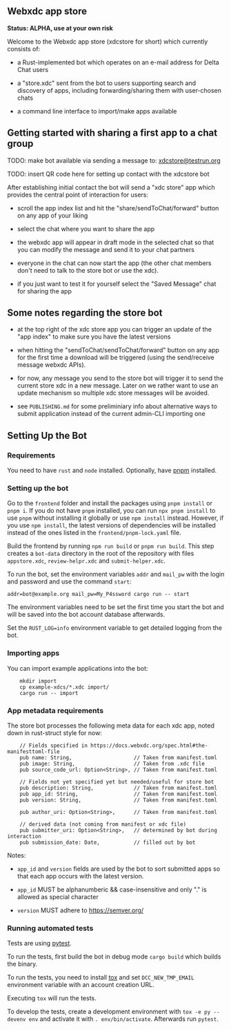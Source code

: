 ## Webxdc app store 

**Status: ALPHA, use at your own risk**

Welcome to the Webxdc app store (xdcstore for short) which currently consists of: 

- a Rust-implemented bot which operates on an e-mail address for Delta Chat users 

- a "store.xdc" sent from the bot to users supporting search and
  discovery of apps, including forwarding/sharing them with user-chosen chats 

- a command line interface to import/make apps available 


## Getting started with sharing a first app to a chat group 

TODO: make bot available via sending a message to: xdcstore@testrun.org 

TODO: insert QR code here for setting up contact with the xdcstore bot

After establishing initial contact the bot will send a "xdc store" app which provides
the central point of interaction for users: 

- scroll the app index list and hit the "share/sendToChat/forward" button on any app 
  of your liking

- select the chat where you want to share the app 

- the webxdc app will appear in draft mode in the selected chat so that
  you can modify the message and send it to your chat partners 

- everyone in the chat can now start the app (the other chat members don't
  need to talk to the store bot or use the xdc). 

- if you just want to test it for yourself select the "Saved Message"
  chat for sharing the app 

## Some notes regarding the store bot 

- at the top right of the xdc store app you can trigger an update of the "app index" 
  to make sure you have the latest versions 

- when hitting the "sendToChat/sendToChat/forward" button on any app for
  the first time a download will be triggered (using the send/receive message webxdc APIs). 

- for now, any message you send to the store bot will trigger it to send 
  the current store xdc in a new message. Later on we rather want to use 
  an update mechanism so multiple xdc store messages will be avoided. 

- see `PUBLISHING.md` for some preliminiary info about alternative ways
  to submit application instead of the current admin-CLI importing one 

## Setting Up the Bot

### Requirements

You need to have `rust` and `node` installed.
Optionally, have [pnpm](https://pnpm.io/) installed.

### Setting up the bot 

Go to the `frontend` folder and install the packages using `pnpm install` or `pnpm i`.
If you do not have `pnpm` installed, you can run `npx pnpm install` to use `pnpm` 
without installing it globally or use `npm install` instead.
However, if you use `npm install`, the latest versions of dependencies will be installed
instead of the ones listed in the `frontend/pnpm-lock.yaml` file.

Build the frontend by running `npm run build` or `pnpm run build`.
This step creates a `bot-data` directory in the root of the repository
with files `appstore.xdc`, `review-helpr.xdc` and `submit-helper.xdc`.

To run the bot, set the environment variables
`addr` and `mail_pw` with the login and password
and use the command `start`:
```
addr=bot@example.org mail_pw=My_P4ssword cargo run -- start
```
The environment variables need to be set the first time you start the bot
and will be saved into the bot account database afterwards.

Set the `RUST_LOG=info` environment variable to get detailed logging from the bot.

### Importing apps

You can import example applications into the bot:

```
    mkdir import
    cp example-xdcs/*.xdc import/
    cargo run -- import
```

### App metadata requirements 

The store bot processes the following meta data for each xdc app,
noted down in rust-struct style for now: 

```
    // Fields specified in https://docs.webxdc.org/spec.html#the-manifesttoml-file
    pub name: String,                    // Taken from manifest.toml
    pub image: String,                   // Taken from .xdc file
    pub source_code_url: Option<String>, // Taken from manifest.toml

    // Fields not yet specified yet but needed/useful for store bot 
    pub description: String,             // Taken from manifest.toml
    pub app_id: String,                  // Taken from manifest.toml 
    pub version: String,                 // Taken from manifest.toml 

    pub author_uri: Option<String>,      // Taken from manifest.toml

    // derived data (not coming from manifest or xdc file) 
    pub submitter_uri: Option<String>,   // determined by bot during interaction 
    pub submission_date: Date,           // filled out by bot 
```

Notes: 

- `app_id` and `version` fields are used by the bot to sort submitted apps so that 
  each app occurs with the latest version. 

- `app_id` MUST be alphanumberic && case-insensitive and only "." is
  allowed as special character 

- `version` MUST adhere to https://semver.org/ 


### Running automated tests 

Tests are using [pytest](https://pytest.org/).

To run the tests, first build the bot in debug mode `cargo build` which builds the binary.

To run the tests, you need to install [tox](https://tox.wiki/)
and set `DCC_NEW_TMP_EMAIL` environment variable with an account creation URL.

Executing `tox` will run the tests.

To develop the tests, create a development environment with `tox -e py --devenv env`
and activate it with `. env/bin/activate`. Afterwards run `pytest`.
